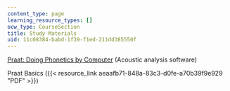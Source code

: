 ```yaml
---
content_type: page
learning_resource_types: []
ocw_type: CourseSection
title: Study Materials
uid: 11c08384-babd-1f39-f1ed-211dd385550f
---
```


[Praat: Doing Phonetics by Computer](http://www.fon.hum.uva.nl/praat/) (Acoustic analysis software)

Praat Basics ({{< resource_link aeaafb71-848a-83c3-d0fe-a70b39f9e929 "PDF" >}})